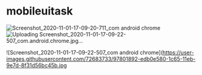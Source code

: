 # mobileuitask

![Screenshot_2020-11-01-17-09-20-711_com android chrome](https://user-images.githubusercontent.com/72683733/97801802-5cda0a00-1c65-11eb-8521-cae5750eabab.jpg)
![Uploading Screenshot_2020-11-01-17-09-22-507_com.android.chrome.jpg…]()



![Screenshot_2020-11-01-17-09-22-507_com android chrome](https://user-images.githubusercontent.com/72683733/97801892-edb0e580-1c65-11eb-9e7d-8f31d56bc45b.jpg
